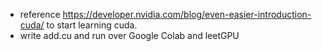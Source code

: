- reference https://developer.nvidia.com/blog/even-easier-introduction-cuda/ to start learning cuda.
- write add.cu and run over Google Colab and leetGPU
